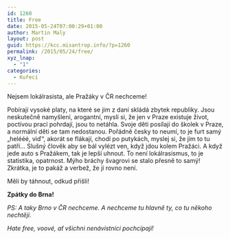 ```yaml
---
id: 1260
title: Free
date: 2015-05-24T07:00:29+01:00
author: Martin Maly
layout: post
guid: https://kcc.misantrop.info/?p=1260
permalink: /2015/05/24/free/
xyz_lnap:
  - "1"
categories:
  - Kuřecí
---
```

Nejsem lokálrasista, ale Pražáky v ČR nechceme!

Pobírají vysoké platy, na které se jim z daní skládá zbytek republiky. Jsou neskutečně namyšlení, arogantní, myslí si, že jen v Praze existuje život, poctivou prací pohrdají, jsou to netáhla. Svoje děti posílají do školek v Praze, a normální děti se tam nedostanou. Pořádně česky to neumí, to je furt samý &#8222;helééé, viď&#8220;, akorát se flákají, chodí po putykách, myslej si, že jim to tu patří&#8230; Slušný člověk aby se bál vylézt ven, když jdou kolem Pražáci. A když jede auto s Pražákem, tak je lepší uhnout. To není lokálrasismus, to je statistika, opatrnost. Mýho bráchy švagrovi se stalo přesně to samý! Zkrátka, je to pakáž a verbež, že jí rovno není.

Měli by táhnout, odkud přišli!

**Zpátky do Brna!**

_PS: A taky Brno v ČR nechceme. A nechceme tu hlavně ty, co tu někoho nechtějí._

_Hate free, voové, ať všichni nenávistníci pochcípají!_